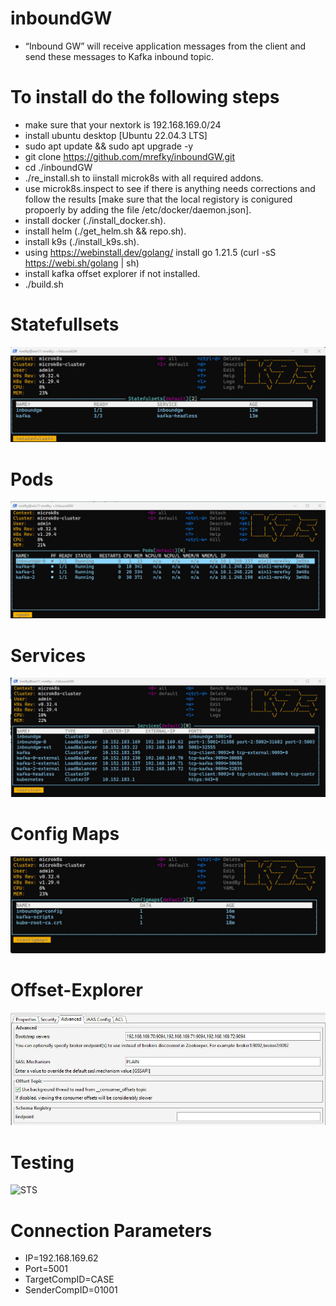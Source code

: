 # inboundGW



*	“Inbound GW” will receive application messages from the client and send these messages to Kafka inbound topic.


# To install do the following steps
*  make sure that your nextork is 192.168.169.0/24
* install ubuntu desktop [Ubuntu 22.04.3 LTS]
* sudo apt update && sudo apt upgrade -y
* git clone https://github.com/mrefky/inboundGW.git
* cd ./inboundGW
* ./re_install.sh to iinstall microk8s with all required addons.
* use microk8s.inspect to see if there is anything needs corrections and follow the results [make sure that the local registory is conigured propoerly by adding the file /etc/docker/daemon.json].
* install docker (./install_docker.sh).
* install helm (./get_helm.sh && repo.sh).
* install k9s (./install_k9s.sh).
* using https://webinstall.dev/golang/ install go 1.21.5 (curl -sS https://webi.sh/golang | sh) 
* install kafka offset explorer if not installed.
* ./build.sh

# Statefullsets

![STS](./sts.jpg?raw=true "Sts")

# Pods

![Pods](./po.jpg?raw=true "po")

# Services

![Svc](./svc.jpg?raw=true "Svc")

# Config Maps

![CM](./cm.jpg?raw=true "cm")

# Offset-Explorer

![offset](offset_explorer.jpg)

# Testing

![STS](./orders.jpg?raw=true "Sts")


# Connection Parameters


* IP=192.168.169.62
* Port=5001
* TargetCompID=CASE
* SenderCompID=01001

